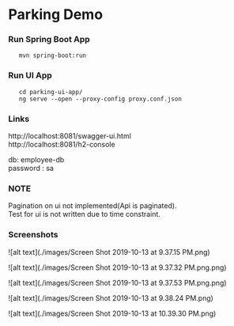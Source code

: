 # Parking Demo

### Run Spring Boot App
```
   mvn spring-boot:run
```

### Run UI App
```
   cd parking-ui-app/
   ng serve --open --proxy-config proxy.conf.json
```
### Links

http://localhost:8081/swagger-ui.html<br>
http://localhost:8081/h2-console<br>

db: employee-db<br>
password : sa

###  NOTE
Pagination on ui not implemented(Api is paginated).<br> 
Test for ui is not written due to time constraint.


### Screenshots 

![alt text](./images/Screen Shot 2019-10-13 at 9.37.15 PM.png)

![alt text](./images/Screen Shot 2019-10-13 at 9.37.32 PM.png.png)

![alt text](./images/Screen Shot 2019-10-13 at 9.37.53 PM.png.png)

![alt text](./images/Screen Shot 2019-10-13 at 9.38.24 PM.png)

![alt text](./images/Screen Shot 2019-10-13 at 10.39.30 PM.png)
